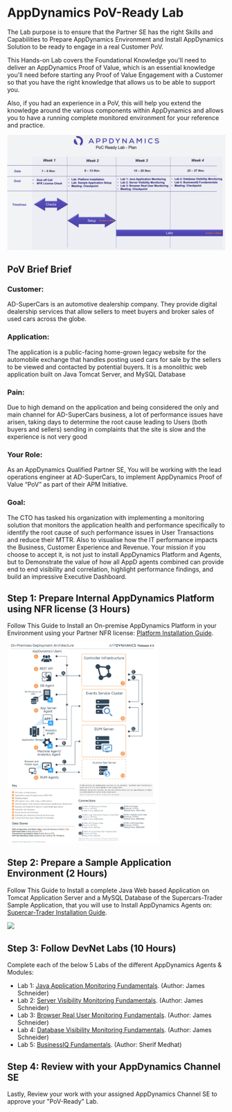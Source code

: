# AppDynamics PoV-Ready Lab
The Lab purpose is to ensure that the Partner SE has the right Skills and Capabilities to Prepare AppDynamics Environment and Install AppDynamics Solution to be ready to engage in a real Customer PoV. 

This Hands-on Lab covers the Foundational Knowledge you'll need to deliver an AppDynamics Proof of Value, which is an essential knowledge you'll need before starting any Proof of Value Engagement with a Customer so that you have the right knowledge that allows us to be able to support you.

Also, if you had an experience in a PoV, this will help you extend the knowledge around the various components within AppDynamics and allows you to have a running complete monitored environment for your reference and practice.

<img src="https://github.com/sherifadel90/AppDynamicsPlatformInstallation/blob/master/assets/images/00-LabPlan.png" width="650">

## PoV Brief Brief

### Customer:
AD-SuperCars is an automotive dealership company. They provide digital dealership services that allow sellers to meet buyers and broker sales of used cars across the globe.

### Application:
The application is a public-facing home-grown legacy website for the automobile exchange that handles posting used cars for sale by the sellers to be viewed and  contacted by potential buyers.
It is a monolithic web application built on Java Tomcat Server, and MySQL Database 

### Pain:
Due to high demand on the application and being considered the only and main channel for AD-SuperCars business, a lot of performance issues have arisen, taking days to determine the root cause leading to Users (both buyers and sellers) sending in complaints that the site is slow and the experience is not very good

### Your Role:
As an AppDynamics Qualified Partner SE, You will be working with the lead operations engineer at AD-SuperCars, to implement AppDynamics Proof of Value “PoV” as part of their APM Initiative.

### Goal:
The CTO has tasked his organization with implementing a monitoring solution that monitors the application health and performance specifically to identify the root cause of such performance issues in User Transactions and reduce their MTTR. 
Also to visualise how the IT performance impacts the Business, Customer Experience and Revenue.
Your mission if you choose to accept it, is not just to install AppDynamics Platform and Agents, but to Demonstrate the value of how all AppD agents combined can provide end to end visibility and correlation, highlight performance findings, and build an impressive Executive Dashboard.



## Step 1:  Prepare Internal AppDynamics Platform using NFR license (3 Hours)
Follow This Guide to Install an On-premise AppDynamics Platform in your Environment using your Partner NFR license:
[Platform Installation Guide](https://github.com/sherifadel90/AppDynamicsPlatformInstallation).

<img src="https://github.com/sherifadel90/AppDynamicsPlatformInstallation/blob/master/assets/images/00-onpremise-diagram.jpg" width="350">


## Step 2: Prepare a Sample Application Environment (2 Hours)
Follow This Guide to Install a complete Java Web based Application on Tomcat Application Server and a MySQL Database of the Supercars-Trader Sample Application,  that you will use to Install AppDynamics Agents on: [Supercar-Trader Installation Guide](https://github.com/sherifadel90/AppDynamics-SupercarsJavaApp).

<img src="https://github.com/sherifadel90/AppDynamics-SupercarsJavaApp/blob/master/doc-images/supercars-home.png" width="400">

## Step 3: Follow DevNet Labs (10 Hours)
Complete  each of the  below 5 Labs of the different AppDynamics Agents & Modules:
- Lab 1: [Java Application Monitoring Fundamentals](https://developer.cisco.com/learning/lab/fnd-01-appd-apm-java/step/1). (Author: James Schneider)
- Lab 2: [Server Visibility Monitoring Fundamentals](https://developer.cisco.com/learning/lab/fnd-02-appd-svm/step/1). (Author: James Schneider)
- Lab 3: [Browser Real User Monitoring Fundamentals](https://developer.cisco.com/learning/lab/fnd-03-appd-brum/step/1). (Author: James Schneider)
- Lab 4: [Database Visibility Monitoring Fundamentals](https://developer.cisco.com/learning/lab/fnd-04-appd-dbmon/step/1). (Author: James Schneider)
- Lab 5: [BusinessIQ Fundamentals](https://developer.cisco.com/learning/lab/fnd-05-appd-biq/step/1). (Author: Sherif Medhat)

## Step 4: Review with your AppDynamics Channel SE
Lastly, Review your work with your assigned AppDynamics Channel SE to approve your "PoV-Ready" Lab.
